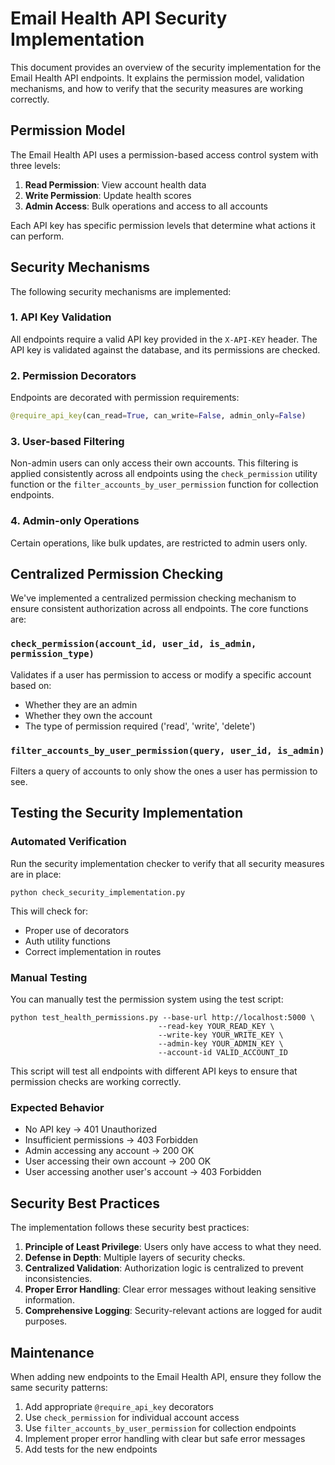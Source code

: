 # Email Health API Security Implementation

This document provides an overview of the security implementation for the Email Health API endpoints. It explains the permission model, validation mechanisms, and how to verify that the security measures are working correctly.

## Permission Model

The Email Health API uses a permission-based access control system with three levels:

1. **Read Permission**: View account health data
2. **Write Permission**: Update health scores
3. **Admin Access**: Bulk operations and access to all accounts

Each API key has specific permission levels that determine what actions it can perform.

## Security Mechanisms

The following security mechanisms are implemented:

### 1. API Key Validation

All endpoints require a valid API key provided in the `X-API-KEY` header. The API key is validated against the database, and its permissions are checked.

### 2. Permission Decorators

Endpoints are decorated with permission requirements:

```python
@require_api_key(can_read=True, can_write=False, admin_only=False)
```

### 3. User-based Filtering

Non-admin users can only access their own accounts. This filtering is applied consistently across all endpoints using the `check_permission` utility function or the `filter_accounts_by_user_permission` function for collection endpoints.

### 4. Admin-only Operations

Certain operations, like bulk updates, are restricted to admin users only.

## Centralized Permission Checking

We've implemented a centralized permission checking mechanism to ensure consistent authorization across all endpoints. The core functions are:

### `check_permission(account_id, user_id, is_admin, permission_type)`

Validates if a user has permission to access or modify a specific account based on:
- Whether they are an admin
- Whether they own the account
- The type of permission required ('read', 'write', 'delete')

### `filter_accounts_by_user_permission(query, user_id, is_admin)`

Filters a query of accounts to only show the ones a user has permission to see.

## Testing the Security Implementation

### Automated Verification

Run the security implementation checker to verify that all security measures are in place:

```
python check_security_implementation.py
```

This will check for:
- Proper use of decorators
- Auth utility functions
- Correct implementation in routes

### Manual Testing

You can manually test the permission system using the test script:

```
python test_health_permissions.py --base-url http://localhost:5000 \
                                 --read-key YOUR_READ_KEY \
                                 --write-key YOUR_WRITE_KEY \
                                 --admin-key YOUR_ADMIN_KEY \
                                 --account-id VALID_ACCOUNT_ID
```

This script will test all endpoints with different API keys to ensure that permission checks are working correctly.

### Expected Behavior

- No API key → 401 Unauthorized
- Insufficient permissions → 403 Forbidden
- Admin accessing any account → 200 OK
- User accessing their own account → 200 OK
- User accessing another user's account → 403 Forbidden

## Security Best Practices

The implementation follows these security best practices:

1. **Principle of Least Privilege**: Users only have access to what they need.
2. **Defense in Depth**: Multiple layers of security checks.
3. **Centralized Validation**: Authorization logic is centralized to prevent inconsistencies.
4. **Proper Error Handling**: Clear error messages without leaking sensitive information.
5. **Comprehensive Logging**: Security-relevant actions are logged for audit purposes.

## Maintenance

When adding new endpoints to the Email Health API, ensure they follow the same security patterns:

1. Add appropriate `@require_api_key` decorators
2. Use `check_permission` for individual account access
3. Use `filter_accounts_by_user_permission` for collection endpoints
4. Implement proper error handling with clear but safe error messages
5. Add tests for the new endpoints